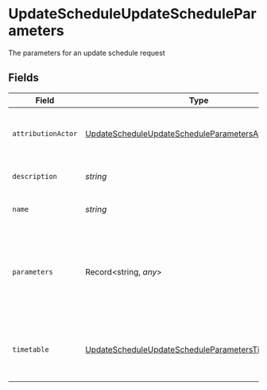 # UpdateScheduleUpdateScheduleParameters

The parameters for an update schedule request


## Fields

| Field                                                                                                                                       | Type                                                                                                                                        | Required                                                                                                                                    | Description                                                                                                                                 | Example                                                                                                                                     |
| ------------------------------------------------------------------------------------------------------------------------------------------- | ------------------------------------------------------------------------------------------------------------------------------------------- | ------------------------------------------------------------------------------------------------------------------------------------------- | ------------------------------------------------------------------------------------------------------------------------------------------- | ------------------------------------------------------------------------------------------------------------------------------------------- |
| `attributionActor`                                                                                                                          | [UpdateScheduleUpdateScheduleParametersAttributionActor](../../models/operations/updatescheduleupdatescheduleparametersattributionactor.md) | :heavy_minus_sign:                                                                                                                          | The attribution-actor of the scheduled pipeline.                                                                                            | current                                                                                                                                     |
| `description`                                                                                                                               | *string*                                                                                                                                    | :heavy_minus_sign:                                                                                                                          | Description of the schedule.                                                                                                                |                                                                                                                                             |
| `name`                                                                                                                                      | *string*                                                                                                                                    | :heavy_minus_sign:                                                                                                                          | Name of the schedule.                                                                                                                       |                                                                                                                                             |
| `parameters`                                                                                                                                | Record<string, *any*>                                                                                                                       | :heavy_minus_sign:                                                                                                                          | Pipeline parameters represented as key-value pairs. Must contain branch or tag.                                                             |                                                                                                                                             |
| `timetable`                                                                                                                                 | [UpdateScheduleUpdateScheduleParametersTimetable](../../models/operations/updatescheduleupdatescheduleparameterstimetable.md)               | :heavy_minus_sign:                                                                                                                          | Timetable that specifies when a schedule triggers.                                                                                          |                                                                                                                                             |